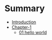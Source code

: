 # Summary  
  
* [Introduction](README.md)
* [Chapter-1](chapter-1/README.md)
	* [01 hello world](chapter-1/helloworld.md)